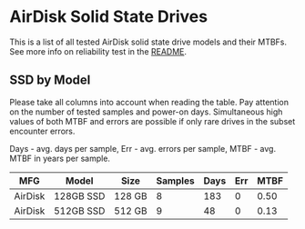 AirDisk Solid State Drives
==========================

This is a list of all tested AirDisk solid state drive models and their MTBFs. See
more info on reliability test in the [README](https://github.com/bsdhw/SMART).

SSD by Model
------------

Please take all columns into account when reading the table. Pay attention on the
number of tested samples and power-on days. Simultaneous high values of both MTBF
and errors are possible if only rare drives in the subset encounter errors.

Days - avg. days per sample,
Err  - avg. errors per sample,
MTBF - avg. MTBF in years per sample.

| MFG       | Model              | Size   | Samples | Days  | Err   | MTBF |
|-----------|--------------------|--------|---------|-------|-------|------|
| AirDisk   | 128GB SSD          | 128 GB | 8       | 183   | 0     | 0.50   |
| AirDisk   | 512GB SSD          | 512 GB | 9       | 48    | 0     | 0.13   |
